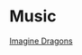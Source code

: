 # Music
[Imagine Dragons](https://github.com/KingdomOfFigor/music/blob/master/Imagine%20Dragons.md)
